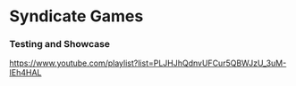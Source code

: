 # Syndicate Games

### Testing and Showcase

https://www.youtube.com/playlist?list=PLJHJhQdnvUFCur5QBWJzU_3uM-IEh4HAL
